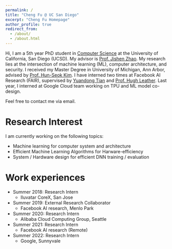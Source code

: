 ```yaml
---
permalink: /
title: "Cheng Fu @ UC San Diego"
excerpt: "Cheng Fu Homepage"
author_profile: true
redirect_from: 
  - /about/
  - /about.html
---
```


Hi, I am a 5th year PhD student in [Computer Science](https://cse.ucsd.edu/) at the University of California, San Diego (UCSD). My advisor is [Prof. Jishen Zhao](http://cseweb.ucsd.edu/~jzhao/). My research lies at the intersection of machine learning (ML), computer architecture, and security. I received my Master Degree in University of Michigan, Ann Arbor, advised by [Prof. Hun-Seok Kim](https://kim.engin.umich.edu/). 
I have interned two times at Facebook AI Research (FAIR), supervised by [Yuandong Tian](http://yuandong-tian.com/) and [Prof. Hugh Leather](https://homepages.inf.ed.ac.uk/hleather/). Last year, I interned at Google Cloud team working on TPU and ML model co-design. 

<!-- <b>Seeking full-time jobs start in Summer 2023.</b> -->
Feel free to contact me via email. 


Research Interest 
======
I am currently working on the following topics:
* Machine learning for computer system and architecture 
* Efficient Machine Learning Algorithms for Harware-efficiency
* System / Hardware design for efficient DNN training / evaluation

Work experiences
======
* Summer 2018: Research Intern
  * Iluvatar CoreX, San Jose
* Summer 2019: External Research Collaborator
  * Facebook AI research, Menlo Park
* Summer 2020: Research Intern
  * Alibaba Cloud Computing Group, Seattle  
* Summer 2021: Research Intern
  * Facebook AI research (Remote) 
* Summer 2022: Research Intern
  * Google, Sunnyvale

  